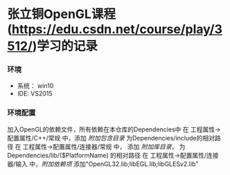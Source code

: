 # 张立铜OpenGL课程(https://edu.csdn.net/course/play/3512/)学习的记录

### 环境
- 系统： win10
- IDE: VS2015
### 环境配置

加入OpenGL的依赖文件，所有依赖在本仓库的Dependencies中
在 工程属性->配置属性/C++/常规 中，添加 *附加包含目录* 为Dependencies/include的相对路径
在 工程属性->配置属性/连接器/常规 中， 添加 *附加库目录*， 为Dependencies/lib/($PlatformName) 的相对路径
在 工程属性->配置属性/连接器/输入 中，*附加依赖项* 添加"OpenGL32.lib;libEGL.lib;libGLESv2.lib"
